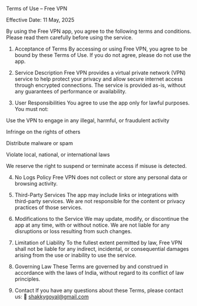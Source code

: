 Terms of Use – Free VPN

Effective Date: 11 May, 2025

By using the Free VPN app, you agree to the following terms and conditions. Please read them carefully before using the service.

1. Acceptance of Terms
By accessing or using Free VPN, you agree to be bound by these Terms of Use. If you do not agree, please do not use the app.

2. Service Description
Free VPN provides a virtual private network (VPN) service to help protect your privacy and allow secure internet access through encrypted connections. The service is provided as-is, without any guarantees of performance or availability.

3. User Responsibilities
You agree to use the app only for lawful purposes. You must not:

Use the VPN to engage in any illegal, harmful, or fraudulent activity

Infringe on the rights of others

Distribute malware or spam

Violate local, national, or international laws

We reserve the right to suspend or terminate access if misuse is detected.

4. No Logs Policy
Free VPN does not collect or store any personal data or browsing activity.

5. Third-Party Services
The app may include links or integrations with third-party services. We are not responsible for the content or privacy practices of those services.

6. Modifications to the Service
We may update, modify, or discontinue the app at any time, with or without notice. We are not liable for any disruptions or loss resulting from such changes.

7. Limitation of Liability
To the fullest extent permitted by law, Free VPN shall not be liable for any indirect, incidental, or consequential damages arising from the use or inability to use the service.

8. Governing Law
These Terms are governed by and construed in accordance with the laws of India, without regard to its conflict of law principles.

9. Contact
If you have any questions about these Terms, please contact us:
📧 shakkygoyal@gmail.com

